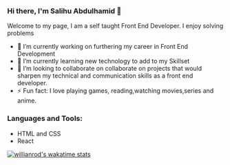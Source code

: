 ### Hi there, I'm Salihu Abdulhamid 👋


Welcome to my page, I am a self taught Front End Developer. I enjoy solving problems

- 🔭 I’m currently working on furthering my career in Front End Development
- 🌱 I’m currently learning new technology to add to my Skillset
- 👯 I’m looking to collaborate on collaborate on projects that would sharpen my technical and communication skills as a front end developer.
- ⚡ Fun fact: I love playing games, reading,watching movies,series and anime.

### Languages and Tools:
<ul>
  <li>HTML and CSS</li>
  <liJavaScript and Git</li>
  <li>React</li>
</ul>

[![willianrod's wakatime stats](https://github-readme-stats.vercel.app/api/wakatime?username=COD3DZ3PHYR)](https://github.com/anuraghazra/github-readme-stats)

